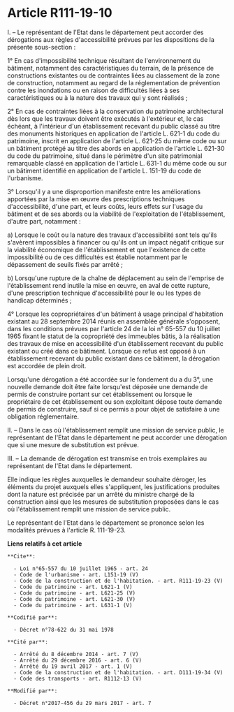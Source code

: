 # Article R111-19-10

I. – Le représentant de l'Etat dans le département peut accorder des dérogations aux règles d'accessibilité prévues par les
dispositions de la présente sous-section : 

1° En cas d'impossibilité technique résultant de l'environnement du bâtiment, notamment des caractéristiques du terrain, de
la présence de constructions existantes ou de contraintes liées au classement de la zone de construction, notamment au regard
de la réglementation de prévention contre les inondations ou en raison de difficultés liées à ses caractéristiques ou à la
nature des travaux qui y sont réalisés ; 

2° En cas de contraintes liées à la conservation du patrimoine architectural dès lors que les travaux doivent être exécutés à
l'extérieur et, le cas échéant, à l'intérieur d'un établissement recevant du public classé au titre des monuments historiques
en application de l'article L. 621-1 du code du patrimoine, inscrit en application de l'article L. 621-25 du même code ou sur
un bâtiment protégé au titre des abords en application de l'article L. 621-30 du code du patrimoine, situé dans le périmètre
d'un site patrimonial remarquable classé en application de l'article L. 631-1 du même code ou sur un bâtiment identifié en
application de l'article L. 151-19 du code de l'urbanisme. 

3° Lorsqu'il y a une disproportion manifeste entre les améliorations apportées par la mise en œuvre des prescriptions
techniques d'accessibilité, d'une part, et leurs coûts, leurs effets sur l'usage du bâtiment et de ses abords ou la viabilité
de l'exploitation de l'établissement, d'autre part, notamment : 

a) Lorsque le coût ou la nature des travaux d'accessibilité sont tels qu'ils s'avèrent impossibles à financer ou qu'ils ont
un impact négatif critique sur la viabilité économique de l'établissement et que l'existence de cette impossibilité ou de ces
difficultés est établie notamment par le dépassement de seuils fixés par arrêté ; 

b) Lorsqu'une rupture de la chaîne de déplacement au sein de l'emprise de l'établissement rend inutile la mise en œuvre, en
aval de cette rupture, d'une prescription technique d'accessibilité pour le ou les types de handicap déterminés ; 

4° Lorsque les copropriétaires d'un bâtiment à usage principal d'habitation existant au 28 septembre 2014 réunis en assemblée
générale s'opposent, dans les conditions prévues par l'article 24 de la loi n° 65-557 du 10 juillet 1965 fixant le statut de
la copropriété des immeubles bâtis, à la réalisation des travaux de mise en accessibilité d'un établissement recevant du
public existant ou créé dans ce bâtiment. Lorsque ce refus est opposé à un établissement recevant du public existant dans ce
bâtiment, la dérogation est accordée de plein droit. 

Lorsqu'une dérogation a été accordée sur le fondement du a du 3°, une nouvelle demande doit être faite lorsqu'est déposée une
demande de permis de construire portant sur cet établissement ou lorsque le propriétaire de cet établissement ou son
exploitant dépose toute demande de permis de construire, sauf si ce permis a pour objet de satisfaire à une obligation
réglementaire. 

II. – Dans le cas où l'établissement remplit une mission de service public, le représentant de l'Etat dans le département ne
peut accorder une dérogation que si une mesure de substitution est prévue. 

III. – La demande de dérogation est transmise en trois exemplaires au représentant de l'Etat dans le département. 

Elle indique les règles auxquelles le demandeur souhaite déroger, les éléments du projet auxquels elles s'appliquent, les
justifications produites dont la nature est précisée par un arrêté du ministre chargé de la construction ainsi que les
mesures de substitution proposées dans le cas où l'établissement remplit une mission de service public. 

Le représentant de l'Etat dans le département se prononce selon les modalités prévues à l'article R. 111-19-23.

**Liens relatifs à cet article**

	**Cite**:

	  - Loi n°65-557 du 10 juillet 1965 - art. 24
	  - Code de l'urbanisme - art. L151-19 (V)
	  - Code de la construction et de l'habitation. - art. R111-19-23 (V)
	  - Code du patrimoine - art. L621-1 (V)
	  - Code du patrimoine - art. L621-25 (V)
	  - Code du patrimoine - art. L621-30 (V)
	  - Code du patrimoine - art. L631-1 (V)

	**Codifié par**:

	  - Décret n°78-622 du 31 mai 1978

	**Cité par**:

	  - Arrêté du 8 décembre 2014 - art. 7 (V)
	  - Arrêté du 29 décembre 2016 - art. 6 (V)
	  - Arrêté du 19 avril 2017 - art. 1 (V)
	  - Code de la construction et de l'habitation. - art. D111-19-34 (V)
	  - Code des transports - art. R1112-13 (V)

	**Modifié par**:

	  - Décret n°2017-456 du 29 mars 2017 - art. 7
